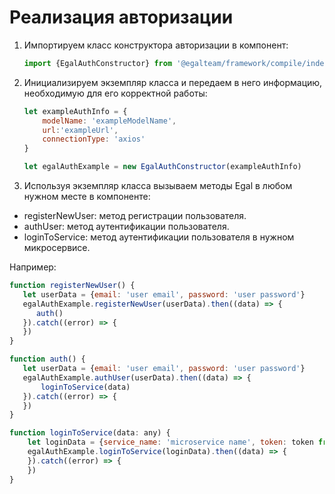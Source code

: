 # Реализация авторизации

1. Импортируем класс конструктора авторизации в компонент:

   ```javascript
   import {EgalAuthConstructor} from '@egalteam/framework/compile/index.js';
   ```

2. Инициализируем экземпляр класса и передаем в него информацию, необходимую для его корректной работы:

   ```javascript
   let exampleAuthInfo = {
       modelName: 'exampleModelName', 
       url:'exampleUrl', 
       connectionType: 'axios'
   }
   
   let egalAuthExample = new EgalAuthConstructor(exampleAuthInfo)
   ```

3. Используя экземпляр класса вызываем методы Egal в любом нужном месте в компоненте:

- registerNewUser: метод регистрации пользователя.
- authUser: метод аутентификации пользователя.
- loginToService: метод аутентификации пользователя в нужном микросервисе.

Например:

```javascript
function registerNewUser() {
   let userData = {email: 'user email', password: 'user password'}
   egalAuthExample.registerNewUser(userData).then((data) => {
      auth()
   }).catch((error) => {
   })
}

function auth() {
   let userData = {email: 'user email', password: 'user password'}
   egalAuthExample.authUser(userData).then((data) => {
       loginToService(data)
   }).catch((error) => {
   })
}

function loginToService(data: any) {
    let loginData = {service_name: 'microservice name', token: token from data}
    egalAuthExample.loginToService(loginData).then((data) => {
    }).catch((error) => {
    })
}
```

